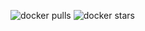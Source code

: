![docker pulls](https://img.shields.io/docker/pulls/jupyter/{{stack_name}}.svg) ![docker stars](https://img.shields.io/docker/stars/jupyter/{{stack_name}}.svg)

